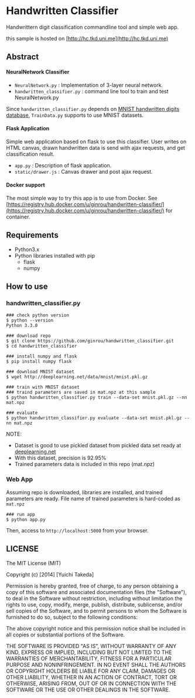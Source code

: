 # Handwritten Classifier
Handwrittern digit classification commandline tool and simple web app.

this sample is hosted on [http://hc.tkd.uni.me](http://hc.tkd.uni.me)

## Abstract
#### NeuralNetwork Classifier
* `NeuralNetwork.py` : Implementation of 3-layer neural network.
* `handwritten_classifier.py` : command line tool to train and test NeuralNetwork.py

Since `handwritten_classifier.py` depends on [MNIST handwritten digits database](http://yann.lecun.com/exdb/mnist/), `TrainData.py` supports to use MNIST datasets.

#### Flask Application
Simple web application based on flask to use this classifier. User writes on HTML canvas, drawn handwritten data is send with ajax requests, and get classification result.

* `app.py` : Description of flask application.
* `static/drawer.js` : Canvas drawer and post ajax request.

#### Docker support
The most simple way to try this app is to use from Docker. See [https://registry.hub.docker.com/u/ginrou/handwritten-classifier/](https://registry.hub.docker.com/u/ginrou/handwritten-classifier/) for container.

## Requirements
* Python3.x
* Python libraries installed with pip
  * flask
  * numpy

## How to use
### handwritten_classifier.py

```
### check python version
$ python --version
Python 3.3.0

### download repo
$ git clone https://github.com/ginrou/handwritten_classifier.git
$ cd handwritten_classifier

### install numpy and flask
$ pip install numpy flask

### download MNIST dataset
$ wget http://deeplearning.net/data/mnist/mnist.pkl.gz

### train with MNIST dataset
### traind parameters are saved in mat.npz at this sample
$ python handwritten_classifier.py train --data-set mnist.pkl.gz --nn mat.npz

### evaluate
$ python handwritten_classifier.py evaluate --data-set mnist.pkl.gz --nn mat.npz

```

NOTE:
* Dataset is good to use pickled dataset from pickled data set ready at [deeplearning.net](http://deeplearning.net/tutorial/gettingstarted.html)
* With this dataset, precision is 92.95%
* Trained parameters data is included in this repo (mat.npz)

### Web App
Assuming repo is downloaded, libraries are installed, and trained parameters are ready.
File name of trained parameters is hard-coded as `mat.npz`

```
### run app
$ python app.py
```

Then, access to `http://localhost:5000` from your browser.

## LICENSE
The MIT License (MIT)

Copyright (c) [2014] [Yuichi Takeda]

Permission is hereby granted, free of charge, to any person obtaining a copy
of this software and associated documentation files (the "Software"), to deal
in the Software without restriction, including without limitation the rights
to use, copy, modify, merge, publish, distribute, sublicense, and/or sell
copies of the Software, and to permit persons to whom the Software is
furnished to do so, subject to the following conditions:

The above copyright notice and this permission notice shall be included in all
copies or substantial portions of the Software.

THE SOFTWARE IS PROVIDED "AS IS", WITHOUT WARRANTY OF ANY KIND, EXPRESS OR
IMPLIED, INCLUDING BUT NOT LIMITED TO THE WARRANTIES OF MERCHANTABILITY,
FITNESS FOR A PARTICULAR PURPOSE AND NONINFRINGEMENT. IN NO EVENT SHALL THE
AUTHORS OR COPYRIGHT HOLDERS BE LIABLE FOR ANY CLAIM, DAMAGES OR OTHER
LIABILITY, WHETHER IN AN ACTION OF CONTRACT, TORT OR OTHERWISE, ARISING FROM,
OUT OF OR IN CONNECTION WITH THE SOFTWARE OR THE USE OR OTHER DEALINGS IN THE
SOFTWARE.

